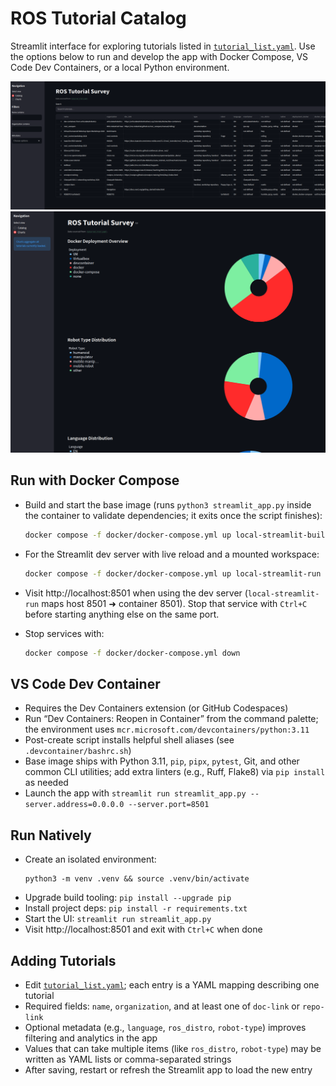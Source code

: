 # ROS Tutorial Catalog

Streamlit interface for exploring tutorials listed in [`tutorial_list.yaml`](tutorial_list.yaml). Use the options below to run and develop the app with Docker Compose, VS Code Dev Containers, or a local Python environment.

![Catalog View](images/app_view_catalog.png)
![Charts View](images/app_view_charts.png)

## Run with Docker Compose

- Build and start the base image (runs `python3 streamlit_app.py` inside the container to validate dependencies; it exits once the script finishes):

  ```sh
  docker compose -f docker/docker-compose.yml up local-streamlit-built
  ```

- For the Streamlit dev server with live reload and a mounted workspace:

  ```sh
  docker compose -f docker/docker-compose.yml up local-streamlit-run
  ```

- Visit http://localhost:8501 when using the dev server (`local-streamlit-run` maps host 8501 ➜ container 8501). Stop that service with `Ctrl+C` before starting anything else on the same port.
- Stop services with:
  ```sh
  docker compose -f docker/docker-compose.yml down
  ```

## VS Code Dev Container

- Requires the Dev Containers extension (or GitHub Codespaces)
- Run “Dev Containers: Reopen in Container” from the command palette; the environment uses `mcr.microsoft.com/devcontainers/python:3.11`
- Post-create script installs helpful shell aliases (see `.devcontainer/bashrc.sh`)
- Base image ships with Python 3.11, `pip`, `pipx`, `pytest`, Git, and other common CLI utilities; add extra linters (e.g., Ruff, Flake8) via `pip install` as needed
- Launch the app with `streamlit run streamlit_app.py --server.address=0.0.0.0 --server.port=8501`

## Run Natively

- Create an isolated environment:
  ```
  python3 -m venv .venv && source .venv/bin/activate
  ```
- Upgrade build tooling: `pip install --upgrade pip`
- Install project deps: `pip install -r requirements.txt`
- Start the UI: `streamlit run streamlit_app.py`
- Visit http://localhost:8501 and exit with `Ctrl+C` when done

## Adding Tutorials

- Edit [`tutorial_list.yaml`](tutorial_list.yaml); each entry is a YAML mapping describing one tutorial
- Required fields: `name`, `organization`, and at least one of `doc-link` or `repo-link`
- Optional metadata (e.g., `language`, `ros_distro`, `robot-type`) improves filtering and analytics in the app
- Values that can take multiple items (like `ros_distro`, `robot-type`) may be written as YAML lists or comma-separated strings
- After saving, restart or refresh the Streamlit app to load the new entry
